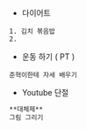*  다이어트
```
1. 김치 볶음밥
2. 
```
*  운동 하기 ( PT )
```
준혁이한테 자세 배우기
```
* Youtube 단절
```markdown
**대체제**
그림 그리기
```